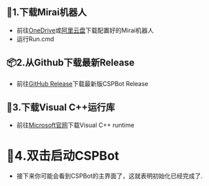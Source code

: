 ## 🤖1.下载Mirai机器人
- 前往[OneDrive](https://1drv.ms/u/s!Amxr3REUqLcYhVcKX1d5FVuoNaEw?e=1jY3Qs)或[阿里云盘](https://www.aliyundrive.com/s/f4m2v1pJFcB)下载配置好的Mirai机器人
- 运行Run.cmd

## 📦2.从Github下载最新Release
- 前往[GitHub Release](https://github.com/HuoHuas001/CSPBot/releases/)下载最新版CSPBot Release

## 🚗3.下载Visual C++运行库
- 前往[Microsoft官网](https://docs.microsoft.com/zh-cn/cpp/windows/latest-supported-vc-redist?view=msvc-170)下载Visual C++ runtime

# 🏃‍4.双击启动CSPBot
- 接下来你可能会看到CSPBot的主界面了，这就表明初始化已经完成了.


